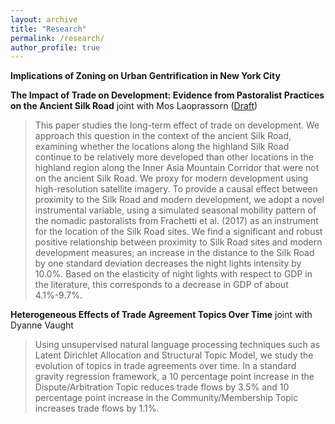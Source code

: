 ```yaml
---
layout: archive
title: "Research"
permalink: /research/
author_profile: true
---
```


**Implications of Zoning on Urban Gentrification in New York City**

**The Impact of Trade on Development: Evidence from Pastoralist Practices on the Ancient Silk Road** joint with Mos Laoprassorn ([Draft](/files/Lam_Laoprapassorn_Silk_Road.pdf))

> This paper studies the long-term effect of trade on development. We approach this question in the context of the ancient Silk Road, examining whether the locations along the highland Silk Road continue to be relatively more developed than other locations in the highland region along the Inner Asia Mountain Corridor that were not on the ancient Silk Road. We proxy for modern development using high-resolution satellite imagery. To provide a causal effect between proximity to the Silk Road and modern development, we adopt a novel instrumental variable, using a simulated seasonal mobility pattern of the nomadic pastoralists from Frachetti et al. (2017) as an instrument for the location of the Silk Road sites. We find a significant and robust positive relationship between proximity to Silk Road sites and modern development measures; an increase in the distance to the Silk Road by one standard deviation decreases the night lights intensity by 10.0%. Based on the elasticity of night lights with respect to GDP in the literature, this corresponds to a decrease in GDP of about 4.1%-9.7%.

**Heterogeneous Effects of Trade Agreement Topics Over Time** joint with Dyanne Vaught

> Using unsupervised natural language processing techniques such as Latent Dirichlet Allocation and Structural Topic Model, we study the evolution of topics in trade agreements over time. In a standard gravity regression framework, a 10 percentage point increase in the Dispute/Arbitration Topic reduces trade flows by 3.5% and 10 percentage point increase in the Community/Membership Topic increases trade flows by 1.1%. 
